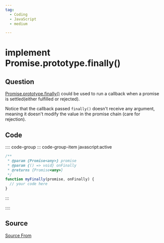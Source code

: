 ```yaml
---
tag:
  - Coding
  - JavaScript
  - medium

---
```

  
# implement Promise.prototype.finally()

## Question
[Promise.prototype.finally()](https://developer.mozilla.org/en-US/docs/Web/JavaScript/Reference/Global_Objects/Promise/finally) could be used to run a callback when a promise is settled(either fulfilled or rejected).

Notice that the callback passed `finally()` doesn't receive any argument, meaning it doesn't modify the value in the promise chain (care for rejection).

## Code
:::: code-group
::: code-group-item javascript:active
```javascript
/**
 * @param {Promise<any>} promise
 * @param {() => void} onFinally
 * @returns {Promise<any>}
 */
function myFinally(promise, onFinally) {
  // your code here
}
```
:::
    
::::



##  Source
[Source From](https://bigfrontend.dev/problem/implement-Promise-prototype-finally)

  
